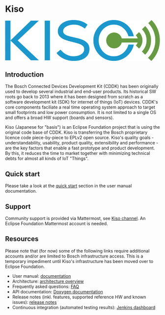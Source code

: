 # Kiso #
![Kiso logo](./docs/doxygen/Kiso-logo.png)

## Introduction ##
The Bosch Connected Devices Development Kit (CDDK) has been originally used to develop several industrial and end-user products. Its historical SW roots go back to 2013 where it has been designed from scratch as a software development kit (SDK) for internet of things (IoT) devices. CDDK's core components faciliate a real time operating system approach to target small footprints and low power consumption. It is not limited to a single OS and offers a broad HW support (boards and sensors).

Kiso (Japanese for "basis") is an Eclipse Foundation project that is using the original code base of CDDK. Kiso is transferring the Bosch proprietary licence code piece-by-piece to EPLv2 open source. Kiso's quality goals - understandability, usability, product quality, extensibility and performance - are the key factors that enable a fast prototype and product development. By this, it reduces the time to market together with minimizing technical debts for almost all kinds of IoT "Things".

## Quick start ##
Please take a look at the [quick start](http://kiso.rempler.de:1313/3.-user-guide/quick_start/) section in the user manual documentation.

## Support ##
Community support is provided via Mattermost, see [Kiso channel](https://mattermost.eclipse.org/eclipse/channels/kiso). An Eclipse Foundation Mattermost account is needed.

## Resources ##
Please note that (for now) some of the following links require additional accounts and/or are limited to Bosch infrastructure access. This is a temporary impediment until Kiso's infrastructure has been moved over to Eclipse Foundation.
* User manual: [documentation](http://kiso.rempler.de:1313/)
* Architecture: [architecture overview](http://kiso.rempler.de:1313/2.-concepts/overall_architecture/#overall-architecture)
* Frequently asked questions: [FAQ](http://kiso.rempler.de:1313/6.%20Frequently%20asked%20questions/)
* API documentation: [Doxygen documentation](http://kiso.rempler.de:8080/)
* Release notes (inkl. features, supported reference HW and known issues): [release notes](https://github.com/Bosch-AE-SW/cddk-oss/blob/master/RELEASE_NOTES.md)
* Continuous integration (automated testing results): [Jenkins dashboard](https://rb-jmaas.de.bosch.com/software-campus/view/Kiso-Dashboard/)
